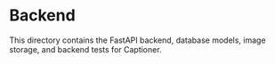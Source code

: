 # Backend

This directory contains the FastAPI backend, database models, image storage, and backend tests for Captioner.
